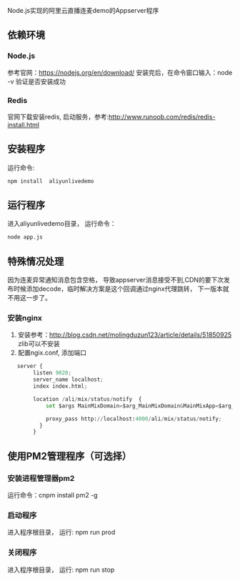 Node.js实现的阿里云直播连麦demo的Appserver程序

## 依赖环境

### Node.js
参考官网：https://nodejs.org/en/download/   安装完后，在命令窗口输入：node -v  验证是否安装成功
### Redis
官网下载安装redis, 启动服务，参考:http://www.runoob.com/redis/redis-install.html

## 安装程序
运行命令:

```python
npm install  aliyunlivedemo
```
## 运行程序
进入aliyunlivedemo目录， 运行命令：
```python
node app.js
```
## 特殊情况处理
因为连麦异常通知消息包含空格， 导致appserver消息接受不到,CDN的要下次发布时候添加decode，临时解决方案是这个回调通过nginx代理跳转， 下一版本就不用这一步了。

### 安装nginx
1. 安装参考：http://blog.csdn.net/molingduzun123/article/details/51850925  zlib可以不安装
2. 配置ngix.conf, 添加端口

```python
   server {
        listen 9020;
        server_name localhost;
        index index.html;

        location /ali/mix/status/notify  {
            set $args MainMixDomain=$arg_MainMixDomain&MainMixApp=$arg_MainMixApp&MainMixStream=$arg_MainMixStream&MixDomain=$arg_MixDomain&MixApp=$arg_MixApp&MixStream=$arg_MixStream=$arg_MixStream&MixType=$arg_MixType&MixTemplate=$arg_MixTemplate&Event=MixResult&Code=$arg_Code&Message=$arg_Code;

            proxy_pass http://localhost:4000/ali/mix/status/notify;
          }
        } 
```

## 使用PM2管理程序（可选择）

### 安装进程管理器pm2
运行命令：cnpm install pm2 -g

### 启动程序
进入程序根目录， 运行: npm run prod

### 关闭程序
 进入程序根目录， 运行: npm run stop
